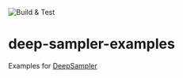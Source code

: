 ![Build & Test](https://github.com/ppi-ag/deep-sampler-examples/workflows/Build%20&%20Test/badge.svg)
# deep-sampler-examples
Examples for [DeepSampler](https://github.com/ppi-ag/deep-sampler)
